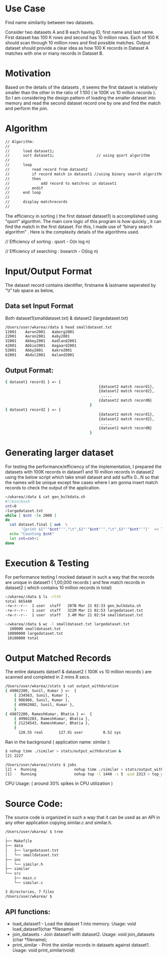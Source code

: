 # Use Case 
Find name similarity between two datasets. 

Consider two datasets A and B each having ID, first name and last name. First dataset has 100 K rows and second has 10 million rows. Each of 100 K should scan through 10 million rows and find possible matches. Output dataset should provide a clear idea as how 100 K records in Dataset A matches with one or many records in Dataset B.

# Motivation
Based on the details of the datasets , it seems the first dataset is relatively smaller than the other in the ratio of 1:100 ( ie 100K vs 10 million records ). So I am considering the design pattern of loading the smaller dataset into memory and read the second dataset record one by one and find the match and perform the join. 

# Algorithm
``` bash 
// Algorithm:
//
//      load dataset1;
//      sort dataset1;                   // using qsort algorithm
//
//      loop
//          read record from dataset2
//          if record match in dataset1 //using binary search algorithm
//          then
//              add record to matchrec in dataset1
//          endif
//      end loop
//
//      display matchrecords
//
```
The efficiency in sorting  ( the first dataset  dataset1) is accomplished using  "qsort" algorithm. The main core logic of this program is how quickly , it can find the match in the first dataset. For this, I made use of “binary search algorithm” . Here is the complexity details of the algorithms used.

// Efficiency of sorting    : qsort    - O(n log n)

// Efficiency of searching : bsearch  - O(log n)

# Input/Output Format
The dataset record contains identifier, firstname & lastname seperated by “\t” tab space as below,
## Data set Input Format
Both dataset1(smalldataset.txt) & dataset2 (largedataset.txt)
``` bash
/Users/user/wkarea//data $ head smalldataset.txt 
12001 	 Aaron2001 	 Aaberg2001
22001 	 Aaron2001 	 Aaby2001
32001 	 Abbey2001 	 Aadland2001
42001 	 Abbie2001 	 Aagaard2001
52001 	 Abby2001 	 Aakre2001
62001 	 Abdul2001 	 Aaland2001
```
## Output Format:
``` bash 
{ dataset1 record1 } => {
                                          {dataset2 match record1},
                                          {dataset2 match record2},
                                           .....
                                          {dataset2 match recordN}
                                      }
{ dataset1 record2 } => {
                                          {dataset2 match record1},
                                          {dataset2 match record2},
                                           .....
                                          {dataset2 match recordN}
                                      }
```
# Generating larger dataset
For testing the performance/efficiency of the implementation, I prepared the  datasets with 100K records in dataset1 and 10 million records in dataset2 using the below script which take small dataset and add suffix 0...N so that the names will be unique except few cases where I am gonna insert match records to check the output of the application.
``` bash
~/wkarea//data $ cat gen_bulkdata.sh 
#!/bin/bash
cnt=0
>largedataset.txt
while [ $cnt -le 2000 ] 
do
  cat dataset.final | awk  \
       '{print $1"'"$cnt"'","\t",$2"'"$cnt"'","\t",$3"'"$cnt"'"}'  >> largedataset.txt 
  echo "Counting $cnt"
  let cnt=cnt+1
done
```

# Execution & Testing
For performance testing I mocked dataset in such a way that the records are unique in dataset1 ( 1,00,000 records ) and few match records in dataset2 ( which contains 10 million records in total)
``` bash
~/wkarea//data $ ls -rlth
total 665440
-rw-r--r--  1 user  staff   207B Mar 21 02:33 gen_bulkdata.sh
-rw-r--r--  1 user  staff   322M Mar 21 02:53 largedataset.txt
-rw-r--r--  1 user  staff   3.4M Mar 21 02:54 smalldataset.txt

~/wkarea//data $ wc -l smalldataset.txt largedataset.txt 
  100000 smalldataset.txt
 10000000 largedataset.txt
 10100000 total
```

# Output Matched Records
The entire datasets datset1 & dataset2 ( 100K vs 10 million records ) are scanned and completed in 2 mins 8 secs.

``` bash 
/Users/user/wkarea//stats $ cat output_withduration 
{ 49862200, Sunil, Kumar } =>  { 
	{ 234563, Sunil, Kumar },
	{ 986966, Sunil, Kumar },
	{ 49962002, Sunil, Kumar },
    } 
{ 49872200, RameshKumar, Bhatia } =>  { 
	{ 49902203, RameshKumar, Bhatia },
	{ 21234543, RameshKumar, Bhatia },
    } 
      128.55 real       127.91 user         0.52 sys
```


Ran in the background ( application name: similar ):
``` bash
$ nohup time ./similar > stats/output_withduration & 
[2]	2227

/Users/user/wkarea//stats $ jobs
[2] +  Running                 nohup time ./similar > stats/output_withduration &
[1] -  Running                 nohup top -l 1440 -s 5 -pid 2313 > top_statistics.txt &
```

CPU Usage: ( around 30% spikes in CPU utilization )



# Source Code:

The source code is organized in such a way that it can be used as an API in any other application copying similar.c and similar.h.

``` bash
/Users/user/wkarea/ $ tree
.
├── Makefile
├── data
│   ├── largedataset.txt
│   └── smalldataset.txt
├── inc
│   └── similar.h
├── similar
└── src
    ├── main.c
    └── similar.c

3 directories, 7 files
/Users/user/wkarea/ $ 
```
## API functions:
* load_dataset1   - Load the dataset 1 into memory.
Usage: void load_dataset1(char *filename)
* join_datasets    - Join dataset1 with dataset2.
Usage: void join_datasets (char *filename);
* print_similar    - Print the similar records in datasets against dataset1.
Usage: void print_similar(void)
